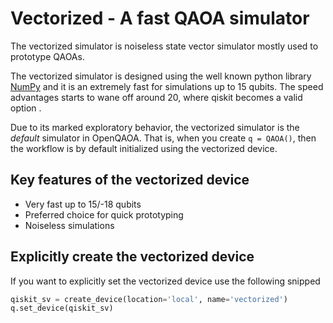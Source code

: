 # Vectorized - A fast QAOA simulator

The vectorized simulator is noiseless state vector simulator mostly used to prototype QAOAs. 

The vectorized simulator is designed using the well known python library [NumPy](https://numpy.org/) and it is an extremely fast for simulations up to 15 qubits. The speed advantages starts to wane off around 20, where qiskit becomes a valid option .

Due to its marked exploratory behavior, the vectorized simulator is the _default_ simulator in OpenQAOA. That is, when you create `q = QAOA()`, then the workflow is by default initialized using the vectorized device.

## Key features of the vectorized device

- Very fast up to 15/-18 qubits
- Preferred choice for quick prototyping
- Noiseless simulations


## Explicitly create the vectorized device

If you want to explicitly set the vectorized device use the following snipped

```Python
qiskit_sv = create_device(location='local', name='vectorized')
q.set_device(qiskit_sv)
```

